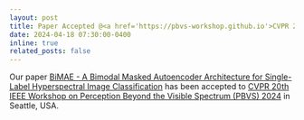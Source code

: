 ```yaml
---
layout: post
title: Paper Accepted @<a href='https://pbvs-workshop.github.io'>CVPR 20th IEEE Workshop on Perception Beyond the Visible Spectrum (PBVS) 2024</a>
date: 2024-04-18 07:30:00-0400
inline: true
related_posts: false
---
```



Our paper <a href='https://ieeexplore.ieee.org/document/10678397'>BiMAE - A Bimodal Masked Autoencoder Architecture for Single-Label Hyperspectral Image Classification</a> has been accepted to <a href='https://pbvs-workshop.github.io'>CVPR 20th IEEE Workshop on Perception Beyond the Visible Spectrum (PBVS) 2024</a> in Seattle, USA.

